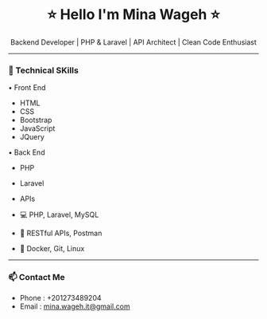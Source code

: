 <h1 align="center">⭐ Hello I'm Mina Wageh ⭐</h1>

<p align="center">
  Backend Developer | PHP & Laravel | API Architect | Clean Code Enthusiast
</p>

---

### 🚀 Technical SKills
•	Front End
-	HTML
-	CSS
-	Bootstrap
-	JavaScript
-	JQuery

•	Back End
-	PHP
-	Laravel
-	APIs


- 💻 PHP, Laravel, MySQL
- 🧰 RESTful APIs, Postman
- 🐳 Docker, Git, Linux

---

### 📫 Contact Me

- Phone : +201273489204
- Email : mina.wageh.it@gmail.com
